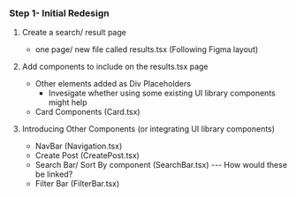 ### Step 1- Initial Redesign

1. Create a search/ result page

   - one page/ new file called results.tsx (Following Figma layout)

2. Add components to include on the results.tsx page

   - Other elements added as Div Placeholders
     - Invesigate whether using some existing UI library components might help
   - Card Components (Card.tsx)

3. Introducing Other Components (or integrating UI library components)
   - NavBar (Navigation.tsx)
   - Create Post (CreatePost.tsx)
   - Search Bar/ Sort By component (SearchBar.tsx)
     --- How would these be linked?
   - Filter Bar (FilterBar.tsx)
